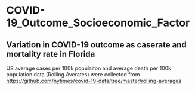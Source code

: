 # COVID-19_Outcome_Socioeconomic_Factor


## Variation in COVID-19 outcome as caserate and mortality rate in Florida
US average cases per 100k populaiton and average death per 100k population data (Rolling Averates) were collected 
from https://github.com/nytimes/covid-19-data/tree/master/rolling-averages 


